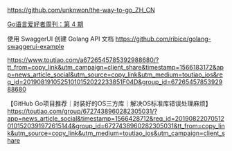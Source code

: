 https://github.com/unknwon/the-way-to-go_ZH_CN


[Go语言爱好者周刊：第 4 期](https://www.toutiao.com/a6726435120003154440/?tt_from=copy_link&utm_campaign=client_share&timestamp=1566181622&app=news_article_social&utm_source=copy_link&utm_medium=toutiao_ios&req_id=201908191027020101520350212580E5D&group_id=6726435120003154440)

使用 SwaggerUI 创建 Golang API 文档
https://github.com/ribice/golang-swaggerui-example

https://www.toutiao.com/a6726545785392988680/?tt_from=copy_link&utm_campaign=client_share&timestamp=1566183172&app=news_article_social&utm_source=copy_link&utm_medium=toutiao_ios&req_id=20190819105251010152022233851F04D&group_id=6726545785392988680


【GitHub Go项目推荐｜封装好的OS三方库｜解决OS标准库错误处理麻烦】https://toutiao.com/group/6727438960282305031/?app=news_article_social&timestamp=1566428712&req_id=201908220705120101520391972615144&group_id=6727438960282305031&tt_from=copy_link&utm_source=copy_link&utm_medium=toutiao_ios&utm_campaign=client_share
